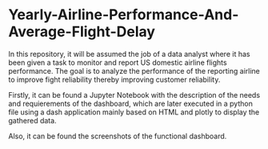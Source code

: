 # Yearly-Airline-Performance-And-Average-Flight-Delay
In this repository, it will be assumed the job of a data analyst where it has been given a task to monitor and report US domestic airline flights performance. 
The goal is to analyze the performance of the reporting airline to improve fight reliability thereby improving customer reliability.

Firstly, it can be found a Jupyter Notebook with the description of the needs and requierements of the dashboard, which are later executed in a python file using a dash application mainly based on HTML and plotly to  display the gathered data.

Also, it can be found the screenshots of the functional dashboard.
